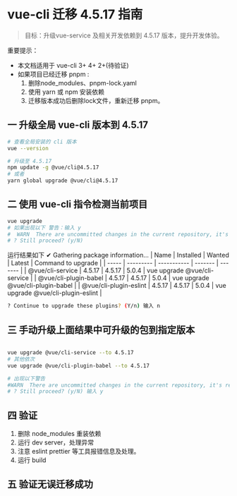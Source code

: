 # vue-cli 迁移 4.5.17 指南
> 目标：升级vue-service 及相关开发依赖到 4.5.17 版本，提升开发体验。

重要提示：
+ 本文档适用于 vue-cli 3+ 4+ 2+(待验证)
+ 如果项目已经迁移 pnpm :
  1. 删除node_modules、pnpm-lock.yaml
  2. 使用 yarn 或 npm 安装依赖
  3. 迁移版本成功后删除lock文件，重新迁移 pnpm。

## 一 升级全局 vue-cli 版本到 4.5.17
```sh
# 查看全局安装的 cli 版本
vue --version

# 升级至 4.5.17
npm update -g @vue/cli@4.5.17
# 或者
yarn global upgrade @vue/cli@4.5.17
```

## 二 使用 vue-cli 指令检测当前项目
```sh
vue upgrade
# 如果出现以下 警告：输入 y
#  WARN  There are uncommitted changes in the current repository, it's recommended to commit or stash them first.
# ? Still proceed? (y/N)

```
 运行结果如下
✔  Gathering package information...
|  Name      |              Installed   |    Wanted     |     Latest     |     Command to upgrade |
| ----- | --------- | ----------- | ------- | ------- |
|  @vue/cli-service    |    4.5.17     |     4.5.17     |     5.0.4      |     vue upgrade @vue/cli-service |
|  @vue/cli-plugin-babel |  4.5.17      |    4.5.17     |     5.0.4       |    vue upgrade @vue/cli-plugin-babel |
|  @vue/cli-plugin-eslint | 4.5.17      |    4.5.17     |     5.0.4       |    vue upgrade @vue/cli-plugin-eslint |
```sh
? Continue to upgrade these plugins? (Y/n) 输入 n
```

## 三 手动升级上面结果中可升级的包到指定版本
```sh

vue upgrade @vue/cli-service --to 4.5.17
# 其他依次
vue upgrade @vue/cli-plugin-babel --to 4.5.17

# 出现以下警告
#WARN  There are uncommitted changes in the current repository, it's recommended to commit or stash them first.
# ? Still proceed? (y/N) 输入 y
```
## 四 验证
1. 删除 node_modules 重装依赖
2. 运行 dev server，处理异常
3. 注意 eslint prettier 等工具报错信息及处理。
4. 运行 build

## 五 验证无误迁移成功
